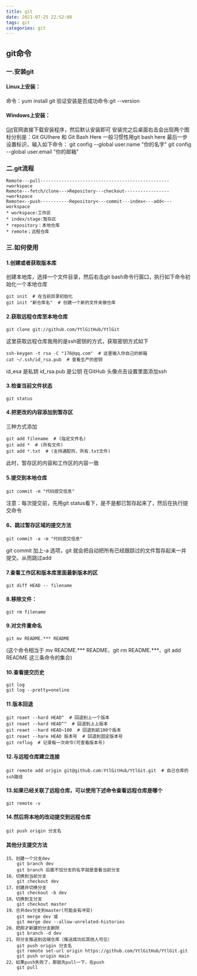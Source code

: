 ```yaml
---
title: git
date: 2021-07-25 22:52:08
tags: git
categories: git
---
```

## git命令
### 一.安装git
#### Linux上安装：
命令：yum install git
验证安装是否成功命令:git --version
#### Windows上安装：
[Git](https://git-scm.com/)官网直接下载安装程序，然后默认安装即可
安装完之后桌面右击会出现两个图标分别是：Git GUIhere 和 Git Bash Here
一般习惯性用git bash here
最后一步设置标识，输入如下命令：
git config --global user.name "你的名字"
git config --global user.email "你的邮箱"
### 二.git流程
```text
Remote---pull------------------------------------------------->workspace
Remote---fetch/clone--->Repository---checkout----------------->workspace
Remote<--push-----------Repository<---commit---index<---add<---workspace
* workspace:工作区
* index/stage:暂存区
* repository：本地仓库
* remote；远程仓库
```
### 三.如何使用
#### 1.创建或者获取版本库
创建本地库，选择一个文件目录，然后右击git bash命令行窗口，执行如下命令初始化一个本地仓库
```gitbash
git init  # 在当前目录初始化
git init "新仓库名"  # 创建一个新的文件夹做仓库
```
#### 2.获取远程仓库至本地仓库
```gitbash
git clone git://github.com/YtlGitHub/YtlGit
```
这里获取远程仓库我用的是ssh密钥的方式，获取密钥方式如下
```gitbash
ssh-keygen -t rsa -C "176@qq.com"  # 这里输入你自己的邮箱
cat ~/.ssh/id_rsa.pub  # 查看生产的密钥
```
id_esa 是私钥
id_rsa.pub 是公钥
在GitHub 头像点击设置里面添加ssh
#### 3.检查当前文件状态
```gitbash
git status
```
#### 4.把更改的内容添加到暂存区
三种方式添加
```gitbash
git add filename  # (指定文件名)
git add *  # (所有文件)
git add *.txt  # (支持通配符，所有.txt文件)
```
此时，暂存区的内容和工作区的内容一致
#### 5.提交到本地仓库
```gitbash
git commit -m "代码提交信息"
```
注意：每次提交前，先用git status看下，是不是都已暂存起来了，然后在执行提交命令
#### 6、跳过暂存区域的提交方法
```gitbash
git commit -a -m "代码提交信息"
```
git commit 加上-a 选项，git 就会把自动把所有已经跟踪过的文件暂存起来一并提交。从而跳过add
#### 7.查看工作区和版本库里面最新版本的区
```gitbash
git diff HEAD -- filename
```
#### 8.移除文件：
```gitbash
git rm filename
```
#### 9.对文件重命名
```gitbash
git mv README.*** README
```
(这个命令相当于 mv README.*** README、git rm README.***、git add README 这三条命令的集合)
#### 10.查看提交历史
```gitbash
git log
git log --pretty=oneline
```
#### 11.版本回退
```gitbash
git reaet --hard HEAD^  # 回退到上一个版本
git reaet --hard HEAD^^  # 回退到上上版本
git reaet --hard HEAD~100  # 回退到前100个版本
git reaet --hare HEAD 版本号  # 回退到固定版本号
git reflog  # 记录每一次命令(可查看版本号)
```
#### 12.与远程仓库建立连接
```gitbash
git remote add origin git@github.com:YtlGitHub/YtlGit.git  # 自己仓库的ssh路径
```
#### 13.如果已经关联了远程仓库，可以使用下述命令查看远程仓库是哪个
```gitbash
git remote -v
```
#### 14.然后将本地的改动提交到远程仓库
```gitbash
git push origin 分支名
```
#### 其他分支提交方法
```gitbash
15、创建一个分支dev
    git branch dev
    git branch 后面不加分支的名字就是查看当前分支
16、切换到当前分支
    git checkout dev
17、创建并切换分支
    git checkout -b dev
18、切换到主分支
    git checkout master
19、合并dev分支到master(可能会有冲突)
    git merge dev 或
	git merge dev --allow-unrelated-histories
20、把刚才新建的分支删除
    git branch -d dev
21、将分支推送到远端仓库（推送成功后其他人可见）
    git push origin 分支名
    git remote set-url origin https://github.com/YtlGitHub/YtlGit.git
    git push origin main
22、如果push失败了，那就先pull一下，在push
    git pull
```









